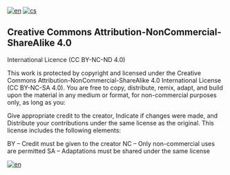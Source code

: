 [![en](https://img.shields.io/badge/lang-en-red.svg)](https://github.com/PepikVaio/reMarkable_Xovi_Extensions/tree/main?tab=License-1-ov-file)
[![cs](https://img.shields.io/badge/lang-cs-springgreen.svg)](https://github.com/PepikVaio/reMarkable_Xovi_Extensions/blob/main/.language_cs/LICENSE.cs.md)


## Creative Commons Attribution-NonCommercial-ShareAlike 4.0
International Licence (CC BY-NC-ND 4.0)

This work is protected by copyright and licensed under the Creative Commons Attribution-NonCommercial-ShareAlike 4.0 International License (CC BY-NC-SA 4.0). You are free to copy, distribute, remix, adapt, and build upon the material in any medium or format, for non-commercial purposes only, as long as you:

Give appropriate credit to the creator,
Indicate if changes were made, and
Distribute your contributions under the same license as the original.
This license includes the following elements:

BY – Credit must be given to the creator
NC – Only non-commercial uses are permitted
SA – Adaptations must be shared under the same license

[![en](https://img.shields.io/badge/details-en-red.svg)](https://creativecommons.org/licenses/by-nc-sa/4.0/)
